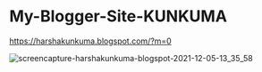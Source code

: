 # My-Blogger-Site-KUNKUMA
https://harshakunkuma.blogspot.com/?m=0

![screencapture-harshakunkuma-blogspot-2021-12-05-13_35_58](https://user-images.githubusercontent.com/84613888/145031466-c365d8f3-1180-42f1-b936-87c16697436c.png)

